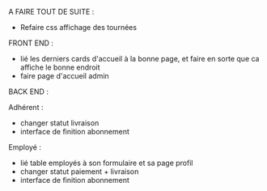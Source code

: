 A FAIRE TOUT DE SUITE :
- Refaire css affichage des tournées 

FRONT END : 
- lié les derniers cards d'accueil à la bonne page, et faire en sorte que ca affiche le bonne endroit 
- faire page d'accueil admin


BACK END :

Adhérent : 
- changer statut livraison
- interface de finition abonnement 


Employé : 
- lié table employés à son formulaire et sa page profil
- changer statut paiement + livraison
- interface de finition abonnement 
